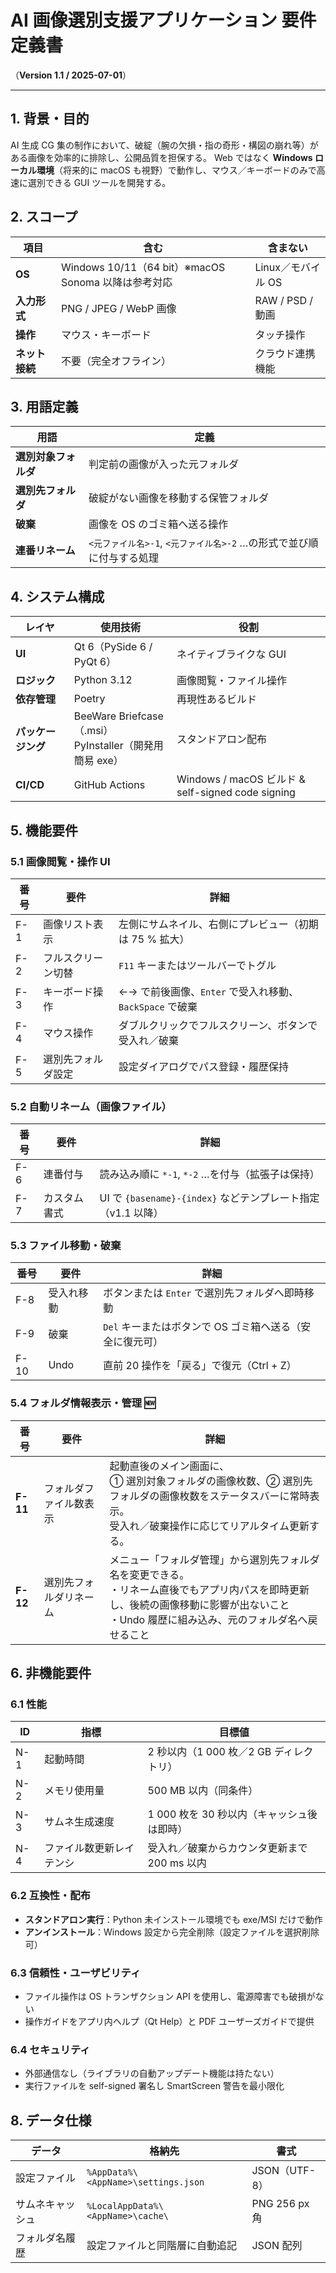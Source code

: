 # AI 画像選別支援アプリケーション 要件定義書

（**Version 1.1 / 2025-07-01**）

---

## 1. 背景・目的

AI 生成 CG 集の制作において、破綻（腕の欠損・指の奇形・構図の崩れ等）がある画像を効率的に排除し、公開品質を担保する。
Web ではなく **Windows ローカル環境**（将来的に macOS も視野）で動作し、マウス／キーボードのみで高速に選別できる GUI ツールを開発する。

## 2. スコープ

| 項目        | 含む                                         | 含まない           |
| --------- | ------------------------------------------ | -------------- |
| **OS**    | Windows 10/11（64 bit）※macOS Sonoma 以降は参考対応 | Linux／モバイル OS  |
| **入力形式**  | PNG / JPEG / WebP 画像                       | RAW / PSD / 動画 |
| **操作**    | マウス・キーボード                                  | タッチ操作          |
| **ネット接続** | 不要（完全オフライン）                                | クラウド連携機能       |

## 3. 用語定義

| 用語           | 定義                                         |
| ------------ | ------------------------------------------ |
| **選別対象フォルダ** | 判定前の画像が入った元フォルダ                            |
| **選別先フォルダ**  | 破綻がない画像を移動する保管フォルダ                         |
| **破棄**       | 画像を OS のゴミ箱へ送る操作                           |
| **連番リネーム**   | `<元ファイル名>-1`, `<元ファイル名>-2` …の形式で並び順に付与する処理 |

## 4. システム構成

| レイヤ         | 使用技術                                              | 役割                                             |
| ----------- | ------------------------------------------------- | ---------------------------------------------- |
| **UI**      | Qt 6（PySide 6 / PyQt 6）                           | ネイティブライクな GUI                                  |
| **ロジック**    | Python 3.12                                       | 画像閲覧・ファイル操作                                    |
| **依存管理**    | Poetry                                            | 再現性あるビルド                                       |
| **パッケージング** | BeeWare Briefcase（.msi）<br>PyInstaller（開発用簡易 exe） | スタンドアロン配布                                      |
| **CI/CD**   | GitHub Actions                                    | Windows / macOS ビルド & self-signed code signing |

## 5. 機能要件

### 5.1 画像閲覧・操作 UI

| 番号  | 要件        | 詳細                                      |
| --- | --------- | --------------------------------------- |
| F-1 | 画像リスト表示   | 左側にサムネイル、右側にプレビュー（初期は 75 % 拡大）          |
| F-2 | フルスクリーン切替 | `F11` キーまたはツールバーでトグル                    |
| F-3 | キーボード操作   | ←→ で前後画像、`Enter` で受入れ移動、`BackSpace` で破棄 |
| F-4 | マウス操作     | ダブルクリックでフルスクリーン、ボタンで受入れ／破棄              |
| F-5 | 選別先フォルダ設定 | 設定ダイアログでパス登録・履歴保持                       |

### 5.2 自動リネーム（画像ファイル）

| 番号  | 要件     | 詳細                                            |
| --- | ------ | --------------------------------------------- |
| F-6 | 連番付与   | 読み込み順に `*-1`, `*-2` …を付与（拡張子は保持）              |
| F-7 | カスタム書式 | UI で `{basename}-{index}` などテンプレート指定（v1.1 以降） |

### 5.3 ファイル移動・破棄

| 番号   | 要件    | 詳細                                |
| ---- | ----- | --------------------------------- |
| F-8  | 受入れ移動 | ボタンまたは `Enter` で選別先フォルダへ即時移動      |
| F-9  | 破棄    | `Del` キーまたはボタンで OS ゴミ箱へ送る（安全に復元可） |
| F-10 | Undo  | 直前 20 操作を「戻る」で復元（Ctrl + Z）        |

### 5.4 フォルダ情報表示・管理  🆕

| 番号       | 要件          | 詳細                                                                                                     |
| -------- | ----------- | ------------------------------------------------------------------------------------------------------ |
| **F-11** | フォルダファイル数表示 | 起動直後のメイン画面に、<br>① 選別対象フォルダの画像枚数、② 選別先フォルダの画像枚数をステータスバーに常時表示。<br>受入れ／破棄操作に応じてリアルタイム更新する。                |
| **F-12** | 選別先フォルダリネーム | メニュー「フォルダ管理」から選別先フォルダ名を変更できる。<br>・リネーム直後でもアプリ内パスを即時更新し、後続の画像移動に影響が出ないこと<br>・Undo 履歴に組み込み、元のフォルダ名へ戻せること |

## 6. 非機能要件

### 6.1 性能

| ID  | 指標           | 目標値                        |
| --- | ------------ | -------------------------- |
| N-1 | 起動時間         | 2 秒以内（1 000 枚／2 GB ディレクトリ） |
| N-2 | メモリ使用量       | 500 MB 以内（同条件）             |
| N-3 | サムネ生成速度      | 1 000 枚を 30 秒以内（キャッシュ後は即時） |
| N-4 | ファイル数更新レイテンシ | 受入れ／破棄からカウンタ更新まで 200 ms 以内 |

### 6.2 互換性・配布

* **スタンドアロン実行**：Python 未インストール環境でも exe/MSI だけで動作
* **アンインストール**：Windows 設定から完全削除（設定ファイルを選択削除可）

### 6.3 信頼性・ユーザビリティ

* ファイル操作は OS トランザクション API を使用し、電源障害でも破損がない
* 操作ガイドをアプリ内ヘルプ（Qt Help）と PDF ユーザーズガイドで提供

### 6.4 セキュリティ

* 外部通信なし（ライブラリの自動アップデート機能は持たない）
* 実行ファイルを self-signed 署名し SmartScreen 警告を最小限化

## 8. データ仕様

| データ      | 格納先                                 | 書式           |
| -------- | ----------------------------------- | ------------ |
| 設定ファイル   | `%AppData%\<AppName>\settings.json` | JSON（UTF-8）  |
| サムネキャッシュ | `%LocalAppData%\<AppName>\cache\`   | PNG 256 px 角 |
| フォルダ名履歴  | 設定ファイルと同階層に自動追記                     | JSON 配列      |

